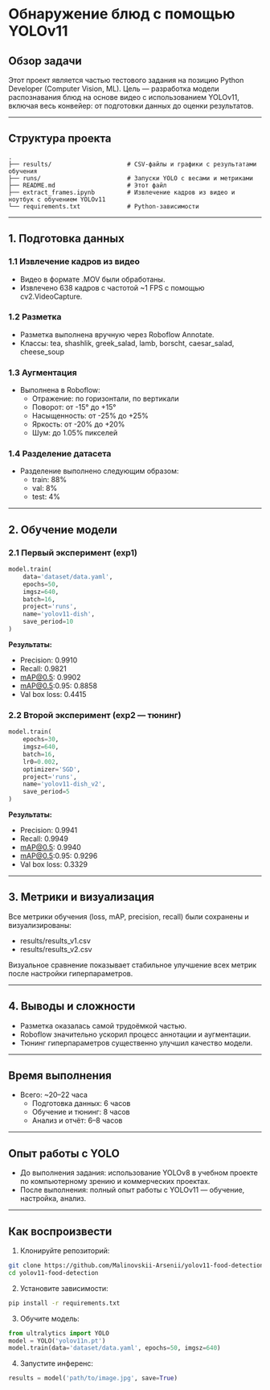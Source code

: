 
# Обнаружение блюд с помощью YOLOv11

## Обзор задачи

Этот проект является частью тестового задания на позицию Python Developer (Computer Vision, ML). Цель — разработка модели распознавания блюд на основе видео с использованием YOLOv11, включая весь конвейер: от подготовки данных до оценки результатов.

---

## Структура проекта

```
.
├── results/                     # CSV-файлы и графики с результатами обучения
├── runs/                        # Запуски YOLO с весами и метриками
├── README.md                    # Этот файл
├── extract_frames.ipynb         # Извлечение кадров из видео и ноутбук с обучением YOLOv11
└── requirements.txt             # Python-зависимости
```

---

## 1. Подготовка данных

### 1.1 Извлечение кадров из видео

- Видео в формате .MOV были обработаны.
- Извлечено 638 кадров с частотой ~1 FPS с помощью cv2.VideoCapture.

### 1.2 Разметка

- Разметка выполнена вручную через Roboflow Annotate.
- Классы: tea, shashlik, greek_salad, lamb, borscht, caesar_salad, cheese_soup

### 1.3 Аугментация

- Выполнена в Roboflow:
  - Отражение: по горизонтали, по вертикали
  - Поворот: от -15° до +15°
  - Насыщенность: от -25% до +25%
  - Яркость: от -20% до +20%
  - Шум: до 1.05% пикселей

### 1.4 Разделение датасета

- Разделение выполнено следующим образом:
  - train: 88%
  - val: 8%
  - test: 4%

---

## 2. Обучение модели

### 2.1 Первый эксперимент (exp1)

```python
model.train(
    data='dataset/data.yaml',
    epochs=50,
    imgsz=640,
    batch=16,
    project='runs',
    name='yolov11-dish',
    save_period=10
)
```

**Результаты:**

- Precision: 0.9910  
- Recall: 0.9821  
- mAP@0.5: 0.9902  
- mAP@0.5:0.95: 0.8858  
- Val box loss: 0.4415

### 2.2 Второй эксперимент (exp2 — тюнинг)

```python
model.train(
    epochs=30,
    imgsz=640,
    batch=16,
    lr0=0.002,
    optimizer='SGD',
    project='runs',
    name='yolov11-dish_v2',
    save_period=5
)
```

**Результаты:**

- Precision: 0.9941  
- Recall: 0.9949  
- mAP@0.5: 0.9940  
- mAP@0.5:0.95: 0.9296  
- Val box loss: 0.3329

---

## 3. Метрики и визуализация

Все метрики обучения (loss, mAP, precision, recall) были сохранены и визуализированы:

- results/results_v1.csv
- results/results_v2.csv

Визуальное сравнение показывает стабильное улучшение всех метрик после настройки гиперпараметров.

---

## 4. Выводы и сложности

- Разметка оказалась самой трудоёмкой частью.
- Roboflow значительно ускорил процесс аннотации и аугментации.
- Тюнинг гиперпараметров существенно улучшил качество модели.

---

## Время выполнения

- Всего: ~20–22 часа
  - Подготовка данных: 6 часов
  - Обучение и тюнинг: 8 часов
  - Анализ и отчёт: 6–8 часов

---

## Опыт работы с YOLO

- До выполнения задания: использование YOLOv8 в учебном проекте по компьютерному зрению и коммерческих проектах.
- После выполнения: полный опыт работы с YOLOv11 — обучение, настройка, анализ.

---

## Как воспроизвести

1. Клонируйте репозиторий:

```bash
git clone https://github.com/Malinovskii-Arsenii/yolov11-food-detection
cd yolov11-food-detection
```

2. Установите зависимости:

```bash
pip install -r requirements.txt
```

3. Обучите модель:

```python
from ultralytics import YOLO
model = YOLO('yolov11n.pt')
model.train(data='dataset/data.yaml', epochs=50, imgsz=640)
```

4. Запустите инференс:

```python
results = model('path/to/image.jpg', save=True)
```

